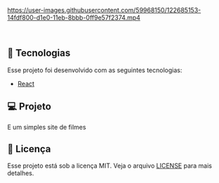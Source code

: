 https://user-images.githubusercontent.com/59968150/122685153-14fdf800-d1e0-11eb-8bbb-0ff9e57f2374.mp4

<br>

## 🚀 Tecnologias

Esse projeto foi desenvolvido com as seguintes tecnologias:

- [React](https://reactjs.org)

## 💻 Projeto

E um simples site de filmes

## :memo: Licença

Esse projeto está sob a licença MIT. Veja o arquivo [LICENSE](LICENSE.md) para mais detalhes.
